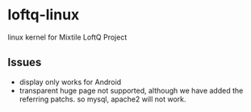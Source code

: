 loftq-linux
===============

linux kernel for Mixtile LoftQ Project

Issues
-------------------

* display only works for Android
* transparent huge page not supported, although we have added the referring patchs. so mysql, apache2 will not work.

